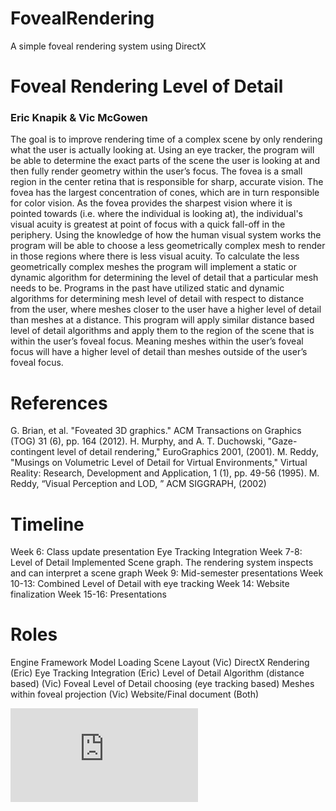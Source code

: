 # FovealRendering
A simple foveal rendering system using DirectX

# Foveal Rendering Level of Detail
### Eric Knapik & Vic McGowen

The goal is to improve rendering time of a complex scene by only rendering what the user is actually looking at. Using an eye tracker, the program will be able to determine the exact parts of the scene the user is looking at and then fully render geometry within the user’s focus.
The fovea is a small region in the center retina that is responsible for sharp, accurate vision. The fovea has the largest concentration of cones, which are in turn responsible for color vision. As the fovea provides the sharpest vision where it is pointed towards (i.e. where the individual is looking at), the individual's visual acuity is greatest at point of focus with a quick fall-off in the periphery. 
Using the knowledge of how the human visual system works the program will be able to choose a less geometrically complex mesh to render in those regions where there is less visual acuity. To calculate the less geometrically complex meshes the program will implement a static or dynamic algorithm for determining the level of detail that a particular mesh needs to be. Programs in the past have utilized static and dynamic algorithms for determining mesh level of detail with respect to distance from the user, where meshes closer to the user have a higher level of detail than meshes at a distance. This program will apply similar distance based level of detail algorithms and apply them to the region of the scene that is within the user’s foveal focus. Meaning meshes within the user’s foveal focus will have a higher level of detail than meshes outside of the user’s foveal focus.

# References
G. Brian, et al. "Foveated 3D graphics." ACM Transactions on Graphics (TOG) 31 (6), pp. 164 
(2012).
H. Murphy, and A. T. Duchowski, "Gaze-contingent level of detail rendering," EuroGraphics 
2001, (2001).
M. Reddy, "Musings on Volumetric Level of Detail for Virtual Environments," Virtual Reality: 
Research, Development and Application, 1 (1), pp. 49-56 (1995).
M. Reddy, “Visual Perception and LOD, ” ACM SIGGRAPH, (2002)

# Timeline
Week 6: Class update presentation
	  Eye Tracking Integration
Week 7-8: Level of Detail Implemented
	Scene graph. The rendering system inspects and can interpret a scene graph
Week 9: Mid-semester presentations
Week 10-13: Combined Level of Detail with eye tracking
Week 14: Website finalization
Week 15-16: Presentations

# Roles
Engine Framework
	Model Loading
	Scene Layout (Vic)
	DirectX Rendering (Eric)
Eye Tracking Integration (Eric)
Level of Detail Algorithm (distance based) (Vic)
Foveal Level of Detail choosing (eye tracking based)
	Meshes within foveal projection (Vic)
Website/Final document (Both)

![Alt text](https://github.com/EKnapik/FovealRendering/blob/master/foveal-rendering.pdf)

